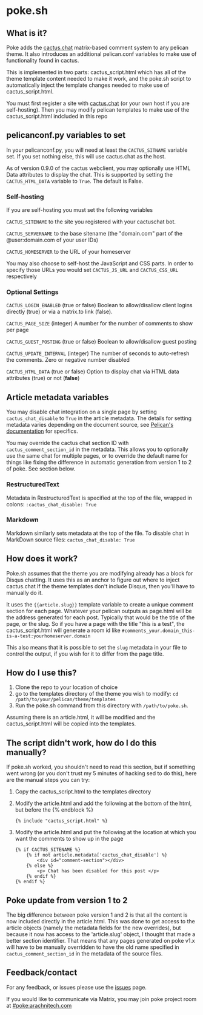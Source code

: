 # poke.sh

## What is it?
Poke adds the [cactus.chat](https://cactus.chat) matrix-based comment system to any pelican theme.  It also introduces an additional pelican.conf variables to make use of functionality found in cactus.

This is implemented in two parts: cactus_script.html which has all of the theme template content needed to make it work, and the poke.sh script to automatically inject the template changes needed to make use of cactus_script.html.

You must first register a site with [cactus.chat](https://cactus.chat) (or your own host if you are self-hosting).  Then you may modify pelican templates to make use of the cactus_script.html indcluded in this repo

## pelicanconf.py variables to set

In your pelicanconf.py, you will need at least the `CACTUS_SITNAME` variable set.  If you set nothing else, this will use cactus.chat as the host.

As of version 0.9.0 of the cactus webclient, you may optionally use HTML Data
attributes to display the chat.  This is supported by setting the `CACTUS_HTML_DATA`
variable to `True`.  The default is False.

### Self-hosting

If you are self-hosting you must set the following variables

`CACTUS_SITENAME` to the site you registered with your cactuschat bot.

`CACTUS_SERVERNAME` to the base sitename (the "domain.com" part of the @user:domain.com of your user IDs)

`CACTUS_HOMESERVER` to the URL of your homeserver

You may also choose to self-host the JavaScript and CSS parts.  In order to specify those URLs you would set `CACTUS_JS_URL` and `CACTUS_CSS_URL` respectively

### Optional Settings

`CACTUS_LOGIN_ENABLED` (true or false) Boolean to allow/disallow client logins directly (true) or via a matrix.to link (false).

`CACTUS_PAGE_SIZE` (integer) A number for the number of comments to show per page

`CACTUS_GUEST_POSTING` (true or false) Boolean to allow/disallow guest posting

`CACTUS_UPDATE_INTERVAL` (integer) The number of seconds to auto-refresh the comments.  Zero or negative number disabled

`CACTUS_HTML_DATA` (true or false) Option to display chat via HTML data attributes (true) or not (**false**)

## Article metadata variables

You may disable chat integration on a single page by setting ``cactus_chat_disable`` to ``True`` in the article metadata.  The details for setting metadata varies depending on the document source, see [Pelican's documentation](https://docs.getpelican.com/en/4.5.4/content.html) for specifics.

You may override the cactus chat section ID with ``cactus_comment_section_id`` in the metadata.  This allows you to optionally use the same chat for multiple pages, or to override the default name for things like fixing the difference in automatic generation from version 1 to 2 of poke.  See section below.

### RestructuredText

Metadata in RestructuredText is specified at the top of the file, wrapped in colons:
``:cactus_chat_disable: True``

### Markdown

Markdown similarly sets metadata at the top of the file.  To disable chat in MarkDown source files:
``cactus_chat_disable: True``

## How does it work?

Poke.sh assumes that the theme you are modifying already has a block for Disqus chatting.  It uses this as an anchor to figure out where to inject cactus.chat
If the theme templates don't include Disqus, then you'll have to manually do it.

It uses the `{{article.slug}}` template variable to create a unique comment section for each page.  Whatever your pelican outputs as page.html will be the address generated for each post.  Typically that would be the title of the page, or the slug.  So if you have a page with the title "this is a test", the cactus_script.html will generate a room id like `#comments_your.domain_this-is-a-test:yourhomeserver.domain`

This also means that it is possible to set the ``slug`` metadata in your file to control the output, if you wish for it to differ from the page title.

## How do I use this?

1. Clone the repo to your location of choice
2. go to the templates directory of the theme you wish to modify: `cd /path/to/your/pelican/theme/templates`
3. Run the poke.sh command from this directory with `/path/to/poke.sh`.

Assuming there is an article.html, it will be modified and the cactus_script.html will be copied into the templates.

## The script didn't work, how do I do this manually?

If poke.sh worked, you shouldn't need to read this section, but if something went wrong (or you don't trust my 5 minutes of hacking sed to do this), here are the manual steps you can try:

1. Copy the cactus_script.html to the templates directory
2. Modify the article.html and add the following at the bottom of the html, but before the {% endblock %}

    `{% include "cactus_script.html" %}`

3. Modify the article.html and put the following at the location at which you want the comments to show up in the page
    ```
    {% if CACTUS_SITENAME %}
        {% if not article.metadata['cactus_chat_disable'] %}
            <div id="comment-section"></div>
        {% else %}
            <p> Chat has been disabled for this post </p>
        {% endif %}
    {% endif %}
    ```
## Poke update from version 1 to 2

The big difference between poke version 1 and 2 is that all the content is now included directly in the article.html.  This was done to get access to the article objects (namely the metadata fields for the new overrides), but because it now has access to the 'article.slug' object, I thought that made a better section identifier.  That means that any pages generated on poke v1.x will have to be manually overridden to have the old name specified in ``cactus_comment_section_id`` in the metadata of the source files.

## Feedback/contact

For any feedback, or issues  please use the [issues](https://github.com/kellya/poke/issues) page.

If you would like to communicate via Matrix, you may join poke project room at [#poke:arachnitech.com](https://matrix.to/#/#poke:arachnitech.com)
